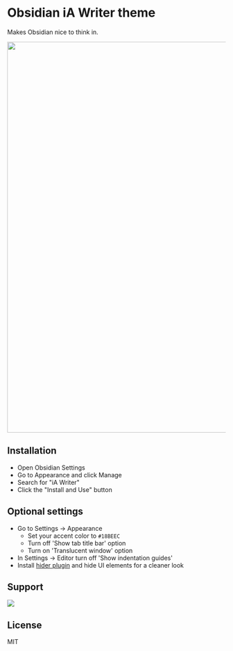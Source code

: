 # Obsidian iA Writer theme

Makes Obsidian nice to think in.

<img src="big_ass_screenshot.png" width="900" />

## Installation

- Open Obsidian Settings
- Go to Appearance and click Manage
- Search for "iA Writer"
- Click the "Install and Use" button


## Optional settings
- Go to Settings → Appearance
	- Set your accent color to `#18BEEC`
	- Turn off 'Show tab title bar' option
	- Turn on 'Translucent window' option
- In Settings → Editor turn off 'Show indentation guides'
- Install [hider plugin]([](https://github.com/kepano/obsidian-hider)) and hide UI elements for a cleaner look


## Support
<a href="https://www.buymeacoffee.com/mrowa44"><img src="https://img.buymeacoffee.com/button-api/?text=Buy me a coffee lol&emoji=&slug=mrowa44&button_colour=5F7FFF&font_colour=ffffff&font_family=Poppins&outline_colour=000000&coffee_colour=FFDD00" /></a>

## License
MIT
